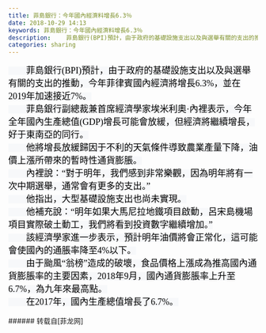 ```yaml
---
title: 菲島銀行：今年國內經濟料增長6.3％
date: 2018-10-29 14:13
keywords: 菲島銀行：今年國內經濟料增長6.3％
description: 　　菲島銀行(BPI)預計，由于政府的基礎設施支出以及與選舉有關的支出的推動，今年菲律賓國內經濟將增長6.3%，並在2019年加速接近7%。　　菲島銀行副總裁兼首席經濟學家埃米利奧·內裡表示，今年全年國內生產總值(GDP)增長可能會放緩，但經濟將繼續增長，好于東南亞的同行。　　他將增長放緩歸因于不利的天氣條件導致農業產量下降，油價上漲所帶來的暫時性通貨膨脹。　　內裡說：“對于明年，我們感到非常樂觀，因為明年將有一次中期選舉，通常會有更多的支出。”　　他指出，大型基礎設施支出也尚未實現。　　他補充說：“明年如果大馬尼拉地鐵項目啟動，呂宋島機場項目實際破土動工，我們將看到投資數字繼續增加。”　　該經濟學家進一步表示，預計明年油價將會正常化，這可能會使國內的通脹率降至4%以下。　　由于颱風“翁榜”造成的破壞，食品價格上漲成為推高國內通貨膨脹率的主要因素，2018年9月，國內通貨膨脹率上升至6.7%，為九年來最高點。　　在2017年，國內生產總值增長了6.7%。
categories: sharing
---
```

<td class="t_f" id="postmessage_2184201">

<div align="left"><font style="background-color:rgb(247, 248, 250)"><font face="新宋体"><font size="4"><font color="#000000">　　菲島銀行(BPI)預計，由于政府的基礎設施支出以及與選舉有關的支出的推動，今年菲律賓國內經濟將增長6.3%，並在2019年加速接近7%。</font></font></font></font></div><div align="left"><font style="background-color:rgb(247, 248, 250)"><font face="新宋体"><font size="4"><font color="#000000">　　菲島銀行副總裁兼首席經濟學家埃米利奧·內裡表示，今年全年國內生產總值(GDP)增長可能會放緩，但經濟將繼續增長，好于東南亞的同行。</font></font></font></font></div><div align="left"><font style="background-color:rgb(247, 248, 250)"><font face="新宋体"><font size="4"><font color="#000000">　　他將增長放緩歸因于不利的天氣條件導致農業產量下降，油價上漲所帶來的暫時性通貨膨脹。</font></font></font></font></div><div align="left"><font style="background-color:rgb(247, 248, 250)"><font face="新宋体"><font size="4"><font color="#000000">　　內裡說：“對于明年，我們感到非常樂觀，因為明年將有一次中期選舉，通常會有更多的支出。”</font></font></font></font></div><div align="left"><font style="background-color:rgb(247, 248, 250)"><font face="新宋体"><font size="4"><font color="#000000">　　他指出，大型基礎設施支出也尚未實現。</font></font></font></font></div><div align="left"><font style="background-color:rgb(247, 248, 250)"><font face="新宋体"><font size="4"><font color="#000000">　　他補充說：“明年如果大馬尼拉地鐵項目啟動，呂宋島機場項目實際破土動工，我們將看到投資數字繼續增加。”</font></font></font></font></div><div align="left"><font style="background-color:rgb(247, 248, 250)"><font face="新宋体"><font size="4"><font color="#000000">　　該經濟學家進一步表示，預計明年油價將會正常化，這可能會使國內的通脹率降至4%以下。</font></font></font></font></div><div align="left"><font style="background-color:rgb(247, 248, 250)"><font face="新宋体"><font size="4"><font color="#000000">　　由于颱風“翁榜”造成的破壞，食品價格上漲成為推高國內通貨膨脹率的主要因素，2018年9月，國內通貨膨脹率上升至6.7%，為九年來最高點。</font></font></font></font></div><div align="left"><font style="background-color:rgb(247, 248, 250)"><font face="新宋体"><font size="4"><font color="#000000">　　在2017年，國內生產總值增長了6.7%。</font></font></font></font></div><br/>
</td>
###### 转载自[菲龙网]